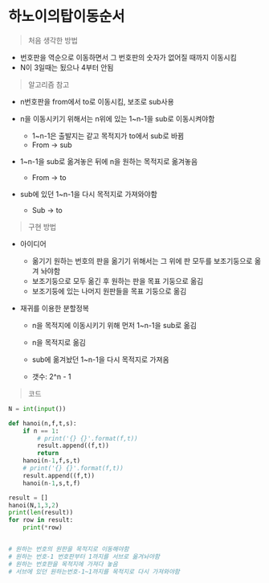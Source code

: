 # 하노이의탑이동순서

> 처음 생각한 방법

- 번호판을 역순으로 이동하면서 그 번호판의 숫자가 없어질 때까지 이동시킴
- N이 3일때는 됬으나 4부터 안됨



> 알고리즘 참고

- n번호판을 from에서 to로 이동시킴, 보조로 sub사용
- n을 이동시키기 위해서는 n위에 있는 1~n-1을 sub로 이동시켜야함
  - 1~n-1은 출발지는 같고 목적지가 to에서 sub로 바뀜
  - From -> sub
- 1~n-1을 sub로 옮겨놓은 뒤에 n을 원하는 목적지로 옮겨놓음
  - From -> to 

- sub에 있던 1~n-1을 다시 목적지로 가져와야함
  - Sub -> to



> 구현 방법

- 아이디어
  - 옮기기 원하는 번호의 판을 옮기기 위해서는 그 위에 판 모두를 보조기둥으로 옮겨 놔야함
  - 보조기둥으로 모두 옮긴 후 원하는 판을 목표 기둥으로 옮김
  - 보조기둥에 있는 나머지 원판들을 목표 기둥으로 옮김

- 재귀를 이용한 분할정복

  - n을 목적지에 이동시키기 위해 먼저 1~n-1을 sub로 옮김

  - n을 목적지로 옮김

  - sub에 옮겨놨던 1~n-1을 다시 목적지로 가져옴

  - 갯수: 2^n - 1
  
    

> 코드

```python
N = int(input())

def hanoi(n,f,t,s):
    if n == 1:
        # print('{} {}'.format(f,t))
        result.append((f,t))
        return
    hanoi(n-1,f,s,t)
    # print('{} {}'.format(f,t))
    result.append((f,t))
    hanoi(n-1,s,t,f)

result = []
hanoi(N,1,3,2)
print(len(result))
for row in result:
    print(*row)


# 원하는 번호의 원판을 목적지로 이동해야함
# 원하는 번호-1 번호판부터 1까지를 서브로 옮겨놔야함
# 원하는 번호판을 목적지에 가져다 놓음
# 서브에 있던 원하는번호-1~1까지를 목적지로 다시 가져와야함
```

